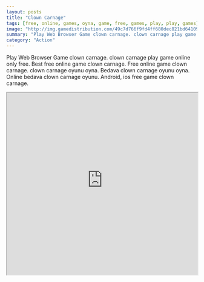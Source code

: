 ```yaml
---
layout: posts
title: "Clown Carnage"
tags: [free, online, games, oyna, game, free, games, play, play, games]
image: "http://img.gamedistribution.com/49c7d766f9fd4ff680dec821bd641092.jpg"
summary: "Play Web Browser Game clown carnage. clown carnage play game online only free. Best free online game clown carnage. Free online game clown carnage. clown carnage oyunu oyna. Bedava clown carnage oyunu oyna. Online bedava clown carnage oyunu. Android, ios free game clown carnage."
category: "Action"
---
```


Play Web Browser Game clown carnage. clown carnage play game online only free. Best free online game clown carnage. Free online game clown carnage. clown carnage oyunu oyna. Bedava clown carnage oyunu oyna. Online bedava clown carnage oyunu. Android, ios free game clown carnage.

<iframe width="100%" height="480px;" src="http://flash.gamedistribution.com?game=49c7d766f9fd4ff680dec821bd641092"></iframe>